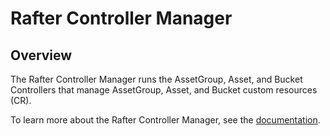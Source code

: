 # Rafter Controller Manager

## Overview

The Rafter Controller Manager runs the AssetGroup, Asset, and Bucket Controllers that manage AssetGroup, Asset, and Bucket custom resources (CR).

To learn more about the Rafter Controller Manager, see the [documentation](https://kyma-project.io/docs/components/rafter).